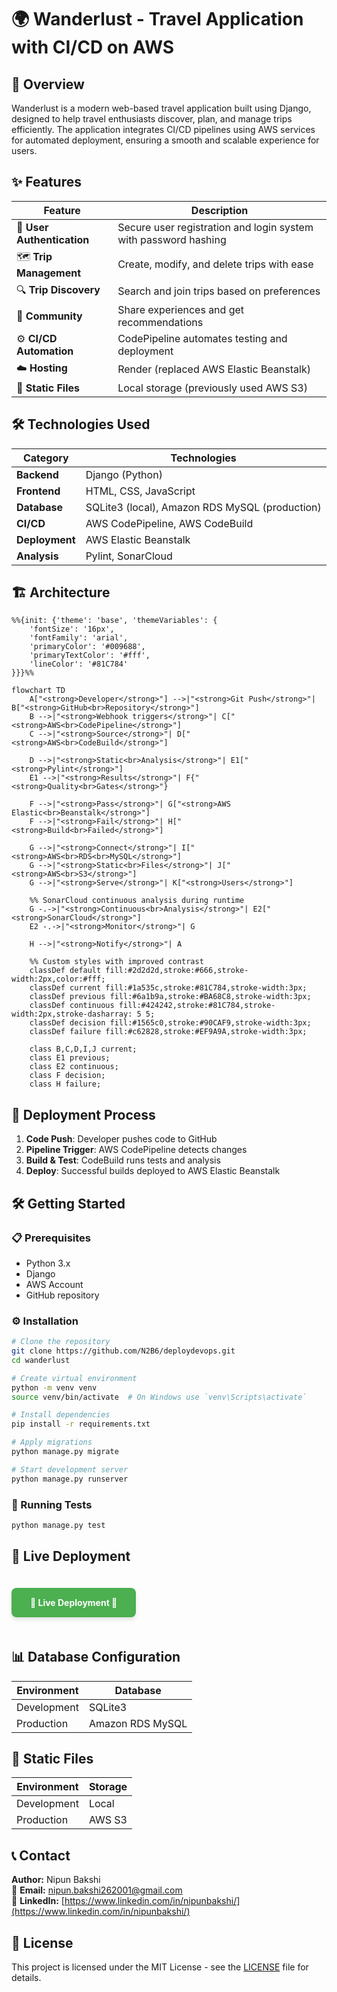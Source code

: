 # 🌍 Wanderlust - Travel Application with CI/CD on AWS

<!-- ![Wanderlust Banner](https://via.placeholder.com/1200x400.png?text=Wanderlust+Travel+App) Add your own banner image here -->

## 🚀 Overview
Wanderlust is a modern web-based travel application built using Django, designed to help travel enthusiasts discover, plan, and manage trips efficiently. The application integrates CI/CD pipelines using AWS services for automated deployment, ensuring a smooth and scalable experience for users.

## ✨ Features
| Feature | Description |
|---------|-------------|
| 🔐 **User Authentication** | Secure user registration and login system with password hashing |
| 🗺️ **Trip Management** | Create, modify, and delete trips with ease |
| 🔍 **Trip Discovery** | Search and join trips based on preferences |
| 👥 **Community** | Share experiences and get recommendations |
| ⚙️ **CI/CD Automation** | CodePipeline automates testing and deployment |
| ☁️ **Hosting** | Render (replaced AWS Elastic Beanstalk) |
| 📁 **Static Files** | Local storage (previously used AWS S3) |

## 🛠️ Technologies Used
| Category | Technologies |
|----------|--------------|
| **Backend** | Django (Python) |
| **Frontend** | HTML, CSS, JavaScript |
| **Database** | SQLite3 (local), Amazon RDS MySQL (production) |
| **CI/CD** | AWS CodePipeline, AWS CodeBuild |
| **Deployment** | AWS Elastic Beanstalk |
| **Analysis** | Pylint, SonarCloud |

## 🏗️ Architecture
```mermaid
%%{init: {'theme': 'base', 'themeVariables': { 
    'fontSize': '16px',
    'fontFamily': 'arial',
    'primaryColor': '#009688',
    'primaryTextColor': '#fff',
    'lineColor': '#81C784'
}}}%%

flowchart TD
    A["<strong>Developer</strong>"] -->|"<strong>Git Push</strong>"| B["<strong>GitHub<br>Repository</strong>"]
    B -->|"<strong>Webhook triggers</strong>"| C["<strong>AWS<br>CodePipeline</strong>"]
    C -->|"<strong>Source</strong>"| D["<strong>AWS<br>CodeBuild</strong>"]
    
    D -->|"<strong>Static<br>Analysis</strong>"| E1["<strong>Pylint</strong>"]
    E1 -->|"<strong>Results</strong>"| F{"<strong>Quality<br>Gates</strong>"}
    
    F -->|"<strong>Pass</strong>"| G["<strong>AWS Elastic<br>Beanstalk</strong>"]
    F -->|"<strong>Fail</strong>"| H["<strong>Build<br>Failed</strong>"]
    
    G -->|"<strong>Connect</strong>"| I["<strong>AWS<br>RDS<br>MySQL</strong>"]
    G -->|"<strong>Static<br>Files</strong>"| J["<strong>AWS<br>S3</strong>"]
    G -->|"<strong>Serve</strong>"| K["<strong>Users</strong>"]
    
    %% SonarCloud continuous analysis during runtime
    G -.->|"<strong>Continuous<br>Analysis</strong>"| E2["<strong>SonarCloud</strong>"]
    E2 -.->|"<strong>Monitor</strong>"| G
    
    H -->|"<strong>Notify</strong>"| A
    
    %% Custom styles with improved contrast
    classDef default fill:#2d2d2d,stroke:#666,stroke-width:2px,color:#fff;
    classDef current fill:#1a535c,stroke:#81C784,stroke-width:3px;
    classDef previous fill:#6a1b9a,stroke:#BA68C8,stroke-width:3px;
    classDef continuous fill:#424242,stroke:#81C784,stroke-width:2px,stroke-dasharray: 5 5;
    classDef decision fill:#1565c0,stroke:#90CAF9,stroke-width:3px;
    classDef failure fill:#c62828,stroke:#EF9A9A,stroke-width:3px;
    
    class B,C,D,I,J current;
    class E1 previous;
    class E2 continuous;
    class F decision;
    class H failure;
```

## 🚀 Deployment Process
1. **Code Push**: Developer pushes code to GitHub
2. **Pipeline Trigger**: AWS CodePipeline detects changes
3. **Build & Test**: CodeBuild runs tests and analysis
4. **Deploy**: Successful builds deployed to AWS Elastic Beanstalk

## 🛠️ Getting Started

### 📋 Prerequisites
- Python 3.x
- Django
- AWS Account
- GitHub repository

### ⚙️ Installation
```bash
# Clone the repository
git clone https://github.com/N2B6/deploydevops.git
cd wanderlust

# Create virtual environment
python -m venv venv
source venv/bin/activate  # On Windows use `venv\Scripts\activate`

# Install dependencies
pip install -r requirements.txt

# Apply migrations
python manage.py migrate

# Start development server
python manage.py runserver
```

### 🧪 Running Tests
```bash
python manage.py test
```

## 🔗 Live Deployment
<div align="left">
  <a href="https://deploydevops.onrender.com/" style="background-color: #4CAF50; color: white; padding: 15px 30px; text-decoration: none; border-radius: 8px; font-weight: bold; box-shadow: 0 4px 6px rgba(0, 0, 0, 0.1); transition: all 0.3s ease; display: inline-block; margin: 20px 0;">
    🎯 Live Deployment 🚀
  </a>
</div>

## 📊 Database Configuration
| Environment | Database |
|-------------|----------|
| Development | SQLite3 |
| Production | Amazon RDS MySQL |

## 📁 Static Files
| Environment | Storage |
|-------------|---------|
| Development | Local |
| Production | AWS S3 |

## 📞 Contact
**Author:** Nipun Bakshi  
📧 **Email:** [nipun.bakshi262001@gmail.com](mailto:nipun.bakshi262001@gmail.com)  
💼 **LinkedIn:** [https://www.linkedin.com/in/nipunbakshi/](https://www.linkedin.com/in/nipunbakshi/)

## 📜 License
This project is licensed under the MIT License - see the [LICENSE](LICENSE) file for details.

